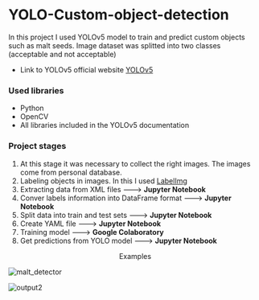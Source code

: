 # YOLO-Custom-object-detection
In this project I used YOLOv5 model to train and predict custom objects such as malt seeds. Image dataset was splitted into two classes (acceptable and not acceptable) 
- Link to YOLOv5 official website [YOLOv5](https://github.com/ultralytics/yolov5)

### Used libraries
- Python
- OpenCV
- All libraries included in the YOLOv5 documentation


### Project stages
1. At this stage it was necessary to collect the right images. The images come from personal database.
2. Labeling objects in images. In this I used [LabelImg](https://github.com/HumanSignal/labelImg)
3. Extracting data from XML files ---> **Jupyter Notebook**
4. Conver labels information into DataFrame format ---> **Jupyter Notebook**
5. Split data into train and test sets ---> **Jupyter Notebook**
6. Create YAML file ---> **Jupyter Notebook**
7. Training model ---> **Google Colaboratory**
8. Get predictions from YOLO model ---> **Jupyter Notebook**


<p align="center">
Examples
</p>

![malt_detector](https://github.com/k-malicki/ComputerVision-YOLO-custom-object-detection/assets/141445691/196375ec-23c0-4a60-b447-455f89174bb6)

![output2](https://github.com/k-malicki/ComputerVision-YOLO-custom-object-detection/assets/141445691/87e0919c-41dd-4e7c-b284-e3148153302d)




